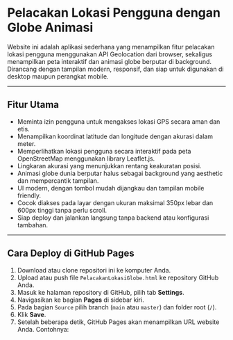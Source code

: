 # Pelacakan Lokasi Pengguna dengan Globe Animasi

Website ini adalah aplikasi sederhana yang menampilkan fitur pelacakan lokasi pengguna menggunakan API Geolocation dari browser, sekaligus menampilkan peta interaktif dan animasi globe berputar di background. Dirancang dengan tampilan modern, responsif, dan siap untuk digunakan di desktop maupun perangkat mobile.

---

## Fitur Utama

- Meminta izin pengguna untuk mengakses lokasi GPS secara aman dan etis.
- Menampilkan koordinat latitude dan longitude dengan akurasi dalam meter.
- Memperlihatkan lokasi pengguna secara interaktif pada peta OpenStreetMap menggunakan library Leaflet.js.
- Lingkaran akurasi yang menunjukkan rentang keakuratan posisi.
- Animasi globe dunia berputar halus sebagai background yang aesthetic dan mempercantik tampilan.
- UI modern, dengan tombol mudah dijangkau dan tampilan mobile friendly.
- Cocok diakses pada layar dengan ukuran maksimal 350px lebar dan 600px tinggi tanpa perlu scroll.
- Siap deploy dan jalankan langsung tanpa backend atau konfigurasi tambahan.

---

## Cara Deploy di GitHub Pages

1. Download atau clone repositori ini ke komputer Anda.
2. Upload atau push file `PelacakanLokasiGlobe.html` ke repository GitHub Anda.
3. Masuk ke halaman repository di GitHub, pilih tab **Settings**.
4. Navigasikan ke bagian **Pages** di sidebar kiri.
5. Pada bagian `Source` pilih branch (`main` atau `master`) dan folder root (`/`).
6. Klik **Save**.
7. Setelah beberapa detik, GitHub Pages akan menampilkan URL website Anda. Contohnya:
